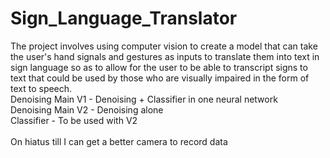 # Sign_Language_Translator
The project involves using computer vision to create a model that can take the user's hand signals and gestures as inputs to translate them into text in sign language so as to allow for the user to be able to transcript signs to text that could be used by those who are visually impaired in the form of text to speech.\
Denoising Main V1 - Denoising + Classifier in one neural network\
Denoising Main V2 - Denoising alone\
Classifier - To be used with V2\
\
On hiatus till I can get a better camera to record data
